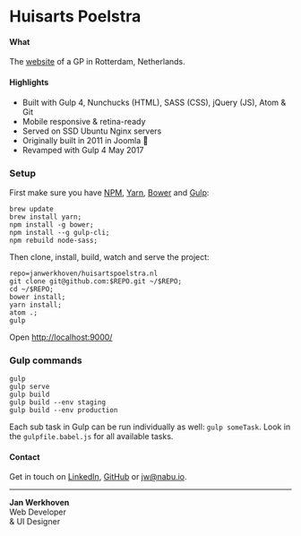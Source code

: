 # Huisarts Poelstra

#### What
The [website](http://huisartspoelstra.nl) of a GP in Rotterdam, Netherlands.

#### Highlights
* Built with Gulp 4, Nunchucks (HTML), SASS (CSS), jQuery (JS), Atom & Git
* Mobile responsive & retina-ready
* Served on SSD Ubuntu Nginx servers
* Originally built in 2011 in Joomla :facepalm:
* Revamped with Gulp 4 May 2017

### Setup
First make sure you have [NPM](https://nodejs.org/en/download/), [Yarn](https://yarnpkg.com/en/), [Bower](https://bower.io/) and [Gulp](http://gulpjs.com/):
```
brew update
brew install yarn;
npm install -g bower;
npm install --g gulp-cli;
npm rebuild node-sass;
```
Then clone, install, build, watch and serve the project:
```
repo=janwerkhoven/huisartspoelstra.nl
git clone git@github.com:$REPO.git ~/$REPO;
cd ~/$REPO;
bower install;
yarn install;
atom .;
gulp
```
Open [http://localhost:9000/](http://localhost:9000/)

### Gulp commands
```
gulp
gulp serve
gulp build
gulp build --env staging
gulp build --env production
```
Each sub task in Gulp can be run individually as well: `gulp someTask`. Look in the `gulpfile.babel.js` for all available tasks.

#### Contact
Get in touch on [LinkedIn](https://au.linkedin.com/pub/jan-werkhoven/10/64/b30), [GitHub](https://github.com/janwerkhoven) or <a href="mailto:jw@nabu.io" target="_blank">jw@nabu.io</a>.

--------------

**Jan Werkhoven**  
Web Developer  
& UI Designer

